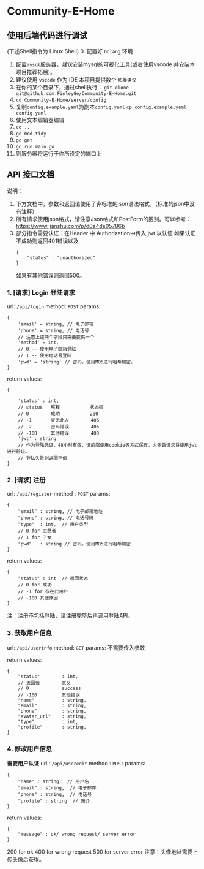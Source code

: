 # Community-E-Home
## 使用后端代码进行调试
(下述Shell指令为 Linux Shell)
0. 配置好 `Golang` 环境
1. 配置`mysql`服务器，*建议*安装mysql的可视化工具(或者使用vscode 并安装本项目推荐拓展)。
2. 建议使用 `vscode` 作为 IDE 本项目提供数个 `拓展建议`
3. 在你的某个目录下，通过shell执行： 
   `git clone git@github.com:FinleyGe/Community-E-Home.git`
4. `cd Community-E-Home/server/config`
5. 复制`config.example.yaml`为副本`config.yaml`
   `cp config.example.yaml config.yaml`
6. 使用文本编辑器编辑
7. `cd ..`
8. `go mod tidy`
9.  `go get`
10. `go run main.go`
11. 则服务器将运行于你所设定的端口上

## API 接口文档

说明：
1. 下方文档中，参数和返回值使用了**非**标准的json语法格式。（标准的json中没有注释）
2. 所有请求使用json格式，请注意Json格式和PostForm的区别。可以参考：https://www.jianshu.com/p/d0a4de05786b
3. 部分指令需要认证：在Header 中 Authorization中传入 jwt 以认证
   如果认证不成功则返回401错误以及
   ```
   {
       "status" : "unauthorized"
   }
   ```
   如果有其他错误则返回500。

### 1. [请求] Login 登陆请求

url: `/api/login`
method: `POST`
params:
```
{
    'email' = string, // 电子邮箱
    'phone' = string, // 电话号
    // 注意上述两个字段只需要提供一个
    'method' = int,
    // 0 -- 使用电子邮箱登陆
    // 1 -- 使用电话号登陆
    'pwd' = 'string' // 密码，使用MD5进行哈希加密。
}
```

return values:
```
{

    'status' : int,
    // status   解释           状态码
    // 0        成功           200
    // -1       查无此人        406
    // -2       密码错误        406
    // -100     其他错误        400
    'jwt' : string
    // 作为登陆凭证，48小时有效，请前端使用cookie等方式保存，大多数请求将使用jwt进行验证。
    // 登陆失败则返回空值
}
```

### 2. [请求] 注册
url: `/api/register`
method : `POST`
params:
```
{
    "email" : string, // 电子邮箱地址
    "phone" : string, // 电话号码
    "type"  : int,  // 用户类型
    // 0 for 志愿者
    // 1 for 子女
    "pwd"   : string // 密码，使用MD5进行哈希加密
}
```

return values:
```
{
    "status" : int  // 返回状态
    // 0 for 成功
    // -1 for 存在此用户
    // -100 其他原因
}
```

注：注册不包括登陆，请注册完毕后再调用登陆API。

### 3. 获取用户信息
url: `/api/userinfo`
method: `GET`
params:
不需要传入参数

return values:
```
{
    "status"        : int, 
    // 返回值        意义
    // 0            success
    // -100         其他错误
    "name"          : string,
    "email"         : string,
    "phone"         : string,
    "avatar_url"    : string,
    "type"          : int,
    "profile"       : string,
}
```

### 4. 修改用户信息
**需要用户认证**
url : `/api/useredit`
method : `POST`
params:
```
{
    "name" : string,  // 用户名
    "email" : string,  // 电子邮件
    "phone" : string,  // 电话号
    "profile" : string  // 简介
}
```

return values:
```
{
    "message" : ok/ wrong request/ server error
}
```
200 for ok
400 for wrong request
500 for server error
注意：头像地址需要上传头像后获得。
